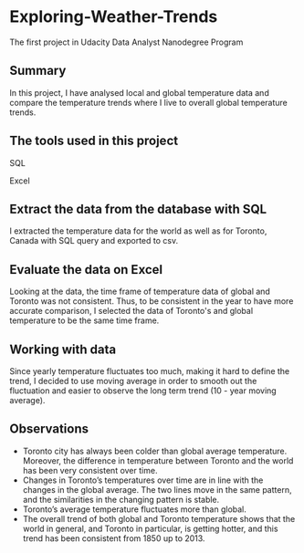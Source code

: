 # Exploring-Weather-Trends

The first project in Udacity Data Analyst Nanodegree Program

## Summary

In this project, I have analysed local and global temperature data and compare the temperature trends where I live to overall global temperature trends.

## The tools used in this project

  SQL
  
  Excel

## Extract the data from the database with SQL

I extracted the temperature data for the world as well as for Toronto, Canada with SQL query and exported to csv.

## Evaluate the data on Excel 

Looking at the data, the time frame of temperature data of global and Toronto was not consistent. Thus, to be consistent in the year to have more accurate comparison, I selected the data of Toronto's and global temperature to be the same time frame.

## Working with data

Since yearly temperature fluctuates too much, making it hard to define the trend, I decided to use moving average in order to smooth out the fluctuation and easier to observe the long term trend (10 - year moving average).

## Observations

  * Toronto city has always been colder than global average temperature. Moreover, the difference in temperature between Toronto and the world has been very consistent over time. 
  * Changes in Toronto’s temperatures over time are in line with the changes in the global average. The two lines move in the same pattern, and the similarities in the changing pattern is stable. 
  * Toronto’s average temperature fluctuates more than global.
  * The overall trend of both global and Toronto temperature shows that the world in general, and Toronto in particular, is getting hotter, and this trend has been consistent from 1850 up to 2013.





